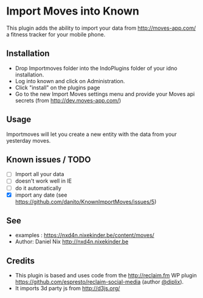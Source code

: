 Import Moves into Known
===============================

This plugin adds the ability to import your data from http://moves-app.com/ a fitness tracker for your mobile phone.


Installation
------------

* Drop Importmoves folder into the IndoPlugins folder of your idno installation.
* Log into known and click on Administration.
* Click "install" on the plugins page
* Go to the new Import Moves settings menu and provide your Moves api secrets (from http://dev.moves-app.com/)

Usage
-----
Importmoves will let you create a new entity with the data from your yesterday moves.

Known issues / TODO
-------------------

* [ ] Import all your data
* [ ] doesn't work well in IE
* [ ] do it automatically
* [x] import any date (see https://github.com/danito/KnownImportMoves/issues/5)

See
---
 * examples : https://nxd4n.nixekinder.be/content/moves/
 * Author: Daniel Nix <http://nxd4n.nixekinder.be> 

Credits
-------
 * This plugin is based and uses code from the http://reclaim.fm WP plugin https://github.com/espresto/reclaim-social-media (author [@diplix](https://github.com/diplix)).
 *  It imports 3d party js from http://d3js.org/
